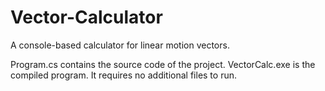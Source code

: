 # Vector-Calculator
A console-based calculator for linear motion vectors.

Program.cs contains the source code of the project.
VectorCalc.exe is the compiled program. It requires no additional files to run.
